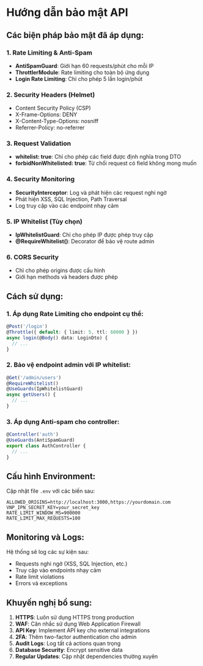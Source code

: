 # Hướng dẫn bảo mật API

## Các biện pháp bảo mật đã áp dụng:

### 1. Rate Limiting & Anti-Spam
- **AntiSpamGuard**: Giới hạn 60 requests/phút cho mỗi IP
- **ThrottlerModule**: Rate limiting cho toàn bộ ứng dụng
- **Login Rate Limiting**: Chỉ cho phép 5 lần login/phút

### 2. Security Headers (Helmet)
- Content Security Policy (CSP)
- X-Frame-Options: DENY
- X-Content-Type-Options: nosniff
- Referrer-Policy: no-referrer

### 3. Request Validation
- **whitelist: true**: Chỉ cho phép các field được định nghĩa trong DTO
- **forbidNonWhitelisted: true**: Từ chối request có field không mong muốn

### 4. Security Monitoring
- **SecurityInterceptor**: Log và phát hiện các request nghi ngờ
- Phát hiện XSS, SQL Injection, Path Traversal
- Log truy cập vào các endpoint nhạy cảm

### 5. IP Whitelist (Tùy chọn)
- **IpWhitelistGuard**: Chỉ cho phép IP được phép truy cập
- **@RequireWhitelist()**: Decorator để bảo vệ route admin

### 6. CORS Security
- Chỉ cho phép origins được cấu hình
- Giới hạn methods và headers được phép

## Cách sử dụng:

### 1. Áp dụng Rate Limiting cho endpoint cụ thể:
```typescript
@Post('/login')
@Throttle({ default: { limit: 5, ttl: 60000 } })
async login(@Body() data: LoginDto) {
  // ...
}
```

### 2. Bảo vệ endpoint admin với IP whitelist:
```typescript
@Get('/admin/users')
@RequireWhitelist()
@UseGuards(IpWhitelistGuard)
async getUsers() {
  // ...
}
```

### 3. Áp dụng Anti-spam cho controller:
```typescript
@Controller('auth')
@UseGuards(AntiSpamGuard)
export class AuthController {
  // ...
}
```

## Cấu hình Environment:

Cập nhật file `.env` với các biến sau:
```env
ALLOWED_ORIGINS=http://localhost:3000,https://yourdomain.com
VNP_IPN_SECRET_KEY=your_secret_key
RATE_LIMIT_WINDOW_MS=900000
RATE_LIMIT_MAX_REQUESTS=100
```

## Monitoring và Logs:

Hệ thống sẽ log các sự kiện sau:
- Requests nghi ngờ (XSS, SQL Injection, etc.)
- Truy cập vào endpoints nhạy cảm
- Rate limit violations
- Errors và exceptions

## Khuyến nghị bổ sung:

1. **HTTPS**: Luôn sử dụng HTTPS trong production
2. **WAF**: Cân nhắc sử dụng Web Application Firewall
3. **API Key**: Implement API key cho external integrations
4. **2FA**: Thêm two-factor authentication cho admin
5. **Audit Logs**: Log tất cả actions quan trọng
6. **Database Security**: Encrypt sensitive data
7. **Regular Updates**: Cập nhật dependencies thường xuyên

